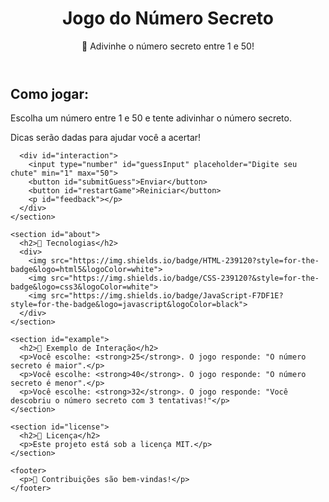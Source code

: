<!DOCTYPE html>
<html lang="pt-BR">
<head>
  <meta charset="UTF-8">
  <meta name="viewport" content="width=device-width, initial-scale=1.0">
  <title>Jogo do Número Secreto</title>
  <link rel="stylesheet" href="styles.css">
  <script src="https://code.responsivevoice.org/responsivevoice.js"></script>
</head>
<body>
  <header>
    <h1>Jogo do Número Secreto</h1>
    <p>🎯 Adivinhe o número secreto entre 1 e 50!</p>
  </header>

  <main>
    <section id="game">
      <div id="instructions">
        <h2>Como jogar:</h2>
        <p>Escolha um número entre 1 e 50 e tente adivinhar o número secreto.</p>
        <p>Dicas serão dadas para ajudar você a acertar!</p>
      </div>

      <div id="interaction">
        <input type="number" id="guessInput" placeholder="Digite seu chute" min="1" max="50">
        <button id="submitGuess">Enviar</button>
        <button id="restartGame">Reiniciar</button>
        <p id="feedback"></p>
      </div>
    </section>

    <section id="about">
      <h2>🚀 Tecnologias</h2>
      <div>
        <img src="https://img.shields.io/badge/HTML-239120?style=for-the-badge&logo=html5&logoColor=white">
        <img src="https://img.shields.io/badge/CSS-239120?&style=for-the-badge&logo=css3&logoColor=white">
        <img src="https://img.shields.io/badge/JavaScript-F7DF1E?style=for-the-badge&logo=javascript&logoColor=black">
      </div>
    </section>

    <section id="example">
      <h2>📝 Exemplo de Interação</h2>
      <p>Você escolhe: <strong>25</strong>. O jogo responde: "O número secreto é maior".</p>
      <p>Você escolhe: <strong>40</strong>. O jogo responde: "O número secreto é menor".</p>
      <p>Você escolhe: <strong>32</strong>. O jogo responde: "Você descobriu o número secreto com 3 tentativas!"</p>
    </section>

    <section id="license">
      <h2>📄 Licença</h2>
      <p>Este projeto está sob a licença MIT.</p>
    </section>

    <footer>
      <p>🤝 Contribuições são bem-vindas!</p>
    </footer>
  </main>

  <script>
    let numeroSecreto = gerarNumeroAleatorio();
    let tentativas = 0;

    function gerarNumeroAleatorio() {
      return Math.floor(Math.random() * 50) + 1;
    }

    function exibirTextoNaTela(tag, texto) {
      const elemento = document.querySelector(tag);
      elemento.textContent = texto;
      responsiveVoice.speak(texto, "Portuguese Female");
    }

    function verificarChute() {
      const chute = parseInt(document.getElementById("guessInput").value);
      tentativas++;
      if (isNaN(chute) || chute < 1 || chute > 50) {
        exibirTextoNaTela("#feedback", "Por favor, insira um número válido entre 1 e 50.");
        return;
      }
      if (chute === numeroSecreto) {
        exibirTextoNaTela("#feedback", `Parabéns! Você acertou o número secreto ${numeroSecreto} em ${tentativas} tentativas!`);
      } else if (chute < numeroSecreto) {
        exibirTextoNaTela("#feedback", "O número secreto é maior!");
      } else {
        exibirTextoNaTela("#feedback", "O número secreto é menor!");
      }
    }

    function reiniciarJogo() {
      numeroSecreto = gerarNumeroAleatorio();
      tentativas = 0;
      document.getElementById("guessInput").value = "";
      exibirTextoNaTela("#feedback", "Novo jogo iniciado! Escolha um número entre 1 e 50.");
    }

    document.getElementById("submitGuess").addEventListener("click", verificarChute);
    document.getElementById("restartGame").addEventListener("click", reiniciarJogo);

    window.onload = () => exibirTextoNaTela("#feedback", "Escolha um número entre 1 e 50 para começar!");
  </script>
</body>
</html>
